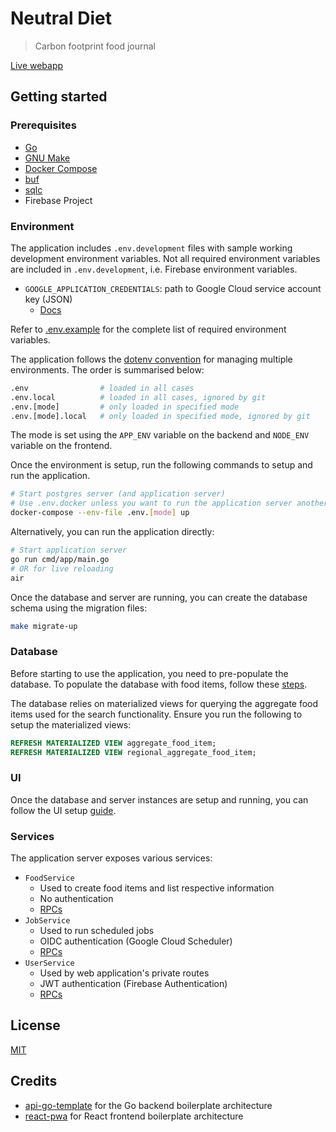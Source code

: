 # Neutral Diet

> Carbon footprint food journal

[Live webapp](https://neutral-diet.web.app)

## Getting started

### Prerequisites

- [Go](https://go.dev/)
- [GNU Make](https://www.gnu.org/software/make/)
- [Docker Compose](https://docs.docker.com/compose/)
- [buf](https://github.com/bufbuild/buf)
- [sqlc](https://github.com/kyleconroy/sqlc)
- Firebase Project

### Environment

The application includes `.env.development` files with sample working
development environment variables. Not all required environment variables are
included in `.env.development`, i.e. Firebase environment variables.

- `GOOGLE_APPLICATION_CREDENTIALS`: path to Google Cloud service account key (JSON)
    - [Docs](https://cloud.google.com/docs/authentication/application-default-credentials#GAC)


Refer to [.env.example](./.env.example) for the complete list of required
environment variables.

The application follows the [dotenv convention](https://github.com/bkeepers/dotenv#what-other-env-files-can-i-use) for managing multiple environments.
The order is summarised below:
```bash
.env                # loaded in all cases
.env.local          # loaded in all cases, ignored by git
.env.[mode]         # only loaded in specified mode
.env.[mode].local   # only loaded in specified mode, ignored by git
```
The mode is set using the `APP_ENV` variable on the backend and `NODE_ENV` variable on the frontend.

Once the environment is setup, run the following commands to setup and run the application.

```bash
# Start postgres server (and application server)
# Use .env.docker unless you want to run the application server another way
docker-compose --env-file .env.[mode] up
```

Alternatively, you can run the application directly:
```bash
# Start application server
go run cmd/app/main.go
# OR for live reloading
air
```

Once the database and server are running, you can create the database schema using the migration files:
```bash
make migrate-up
```

### Database

Before starting to use the application, you need to pre-populate the database.
To populate the database with food items, follow these [steps](./data/README.md). 

The database relies on materialized views for querying the aggregate food items used for the search functionality.
Ensure you run the following to setup the materialized views:

```sql
REFRESH MATERIALIZED VIEW aggregate_food_item;
REFRESH MATERIALIZED VIEW regional_aggregate_food_item;
```

### UI

Once the database and server instances are setup and running, you can follow
the UI setup [guide](/ui/README.md).

### Services

The application server exposes various services:

- `FoodService`
    - Used to create food items and list respective information
    - No authentication
    - [RPCs](https://buf.build/ram02/neutral-diet/docs/main:neutral_diet.food.v1#neutral_diet.food.v1.FoodService)
- `JobService`
    - Used to run scheduled jobs
    - OIDC authentication (Google Cloud Scheduler)
    - [RPCs](https://buf.build/ram02/neutral-diet/docs/main:neutral_diet.job.v1#neutral_diet.job.v1.JobService)
- `UserService`
    - Used by web application's private routes
    - JWT authentication (Firebase Authentication)
    - [RPCs](https://buf.build/ram02/neutral-diet/docs/main:neutral_diet.user.v1#neutral_diet.user.v1.UserService)

## License

[MIT](LICENSE)

## Credits

- [api-go-template](https://github.com/kevinmichaelchen/api-go-template) for the Go backend boilerplate architecture
- [react-pwa](https://github.com/suren-atoyan/react-pwa) for React frontend boilerplate architecture
